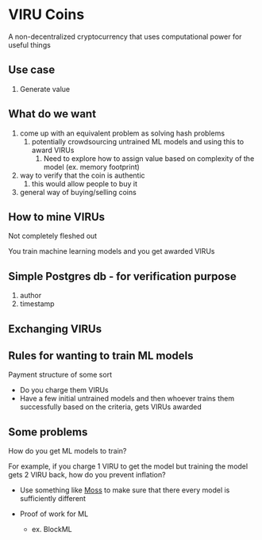 # VIRU Coins

A non-decentralized cryptocurrency that uses computational power for useful things

## Use case

1. Generate value

## What do we want

1. come up with an equivalent problem as solving hash problems
   1. potentially crowdsourcing untrained ML models and using this to award VIRUs
      1. Need to explore how to assign value based on complexity of the model (ex. memory footprint)
2. way to verify that the coin is authentic
   1. this would allow people to buy it
3. general way of buying/selling coins

## How to mine VIRUs

Not completely fleshed out

You train machine learning models and you get awarded VIRUs

## Simple Postgres db - for verification purpose

1. author
2. timestamp

## Exchanging VIRUs

## Rules for wanting to train ML models

Payment structure of some sort

- Do you charge them VIRUs
- Have a few initial untrained models and then whoever trains them successfully based on the criteria, gets VIRUs awarded

## Some problems

How do you get ML models to train?

For example, if you charge 1 VIRU to get the model but training the model gets 2 VIRU back, how do you prevent inflation?

- Use something like [Moss](https://theory.stanford.edu/~aiken/moss/) to make sure that there every model is sufficiently different

- Proof of work for ML
  - ex. BlockML

